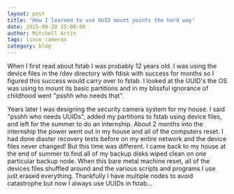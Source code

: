 ```yaml
---
layout: post
title: "How I learned to use UUID mount points the hard way"
date: 2015-08-28 15:00:00
author: Mitchell Artin
tags: linux cameras
category: blog
---
```

When I first read about fstab I was probably 12 years old.  I was using the device files in the /dev directory with fdisk with success for months so I figured this success would carry over to fstab.  I looked at the UUID's the OS was using to mount its basic partitions and in my blissful ignorance of childhood went "psshh who needs that".

Years later I was designing the security camera system for my house.  I said "psshh who needs UUIDs", added my partitions to fstab using device files, and left for the summer to do an internship.  About 2 months into the internship the power went out in my house and all of the computers reset.  I had done diaster recovery tests before on my entire network and the device files never changed!  But this time was different.  I came back to my house at the end of summer to find all of my backup disks wiped clean on one particular backup node.  When this bare metal machine reset, all of the devices files shuffled around and the various scripts and programs I use just erased everything.  Thankfully I have multiple nodes to avoid catastrophe but now I always use UUIDs in fstab...
